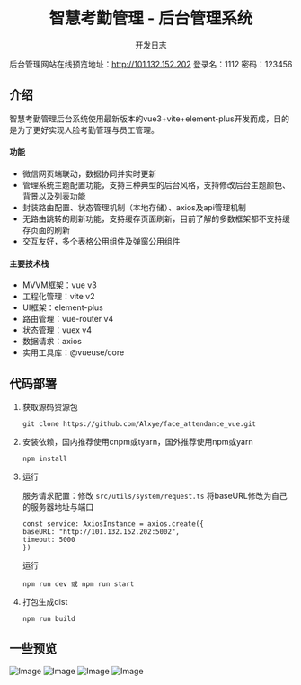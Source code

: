 <h1 align="center">智慧考勤管理 - 后台管理系统</h1>
<p align="center">
    <a href="./public/DepLog.md">
        开发日志
    </a>
</p>

后台管理网站在线预览地址：http://101.132.152.202  登录名：1112 密码：123456

## 介绍

智慧考勤管理后台系统使用最新版本的vue3+vite+element-plus开发而成，目的是为了更好实现人脸考勤管理与员工管理。

#### 功能

- 微信网页端联动，数据协同并实时更新
- 管理系统主题配置功能，支持三种典型的后台风格，支持修改后台主题颜色、背景以及列表功能
- 封装路由配置、状态管理机制（本地存储）、axios及api管理机制
- 无路由跳转的刷新功能，支持缓存页面刷新，目前了解的多数框架都不支持缓存页面的刷新
- 交互友好，多个表格公用组件及弹窗公用组件

#### 主要技术栈

- MVVM框架：vue v3
- 工程化管理：vite v2
- UI框架：element-plus
- 路由管理：vue-router v4
- 状态管理：vuex v4
- 数据请求：axios
- 实用工具库：@vueuse/core

## 代码部署

1. 获取源码资源包

   ```
   git clone https://github.com/Alxye/face_attendance_vue.git
   ```


2. 安装依赖，国内推荐使用cnpm或tyarn，国外推荐使用npm或yarn

   ```
   npm install
   ```

3. 运行
   
   服务请求配置：修改 `src/utils/system/request.ts`
   将baseURL修改为自己的服务器地址与端口

   ```angular2html
   const service: AxiosInstance = axios.create({
   baseURL: "http://101.132.152.202:5002",
   timeout: 5000
   })
   ```
   
   运行
   ```
   npm run dev 或 npm run start
   ```

4. 打包生成dist

   ```
   npm run build
   ```

## 一些预览

![Image](https://github.com/Alxye/face_attendance_vue/raw/main/static/login.png)
![Image](https://github.com/Alxye/face_attendance_vue/raw/main/static/dashboard.png)
![Image](https://github.com/Alxye/face_attendance_vue/raw/main/static/echart.png)
![Image](https://github.com/Alxye/face_attendance_vue/raw/main/static/employee.png)
